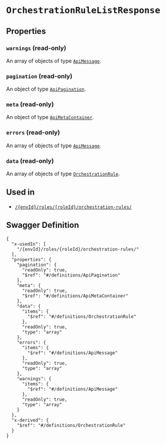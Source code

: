# `OrchestrationRuleListResponse` #







## Properties ##

### `warnings` (read-only) ###




An array of 
objects of type [`ApiMessage`](./../definitions/ApiMessage.mkd).


### `pagination` (read-only) ###




An object of type [`ApiPagination`](./../definitions/ApiPagination.mkd).



### `meta` (read-only) ###




An object of type [`ApiMetaContainer`](./../definitions/ApiMetaContainer.mkd).



### `errors` (read-only) ###




An array of 
objects of type [`ApiMessage`](./../definitions/ApiMessage.mkd).


### `data` (read-only) ###




An array of 
objects of type [`OrchestrationRule`](./../definitions/OrchestrationRule.mkd).




## Used in ##

  + [`/{envId}/roles/{roleId}/orchestration-rules/`](./../rest/api/user/v1beta0/{envId}/roles/{roleId}/orchestration-rules/)

## Swagger Definition ##

    {
      "x-usedIn": [
        "/{envId}/roles/{roleId}/orchestration-rules/"
      ], 
      "properties": {
        "pagination": {
          "readOnly": true, 
          "$ref": "#/definitions/ApiPagination"
        }, 
        "meta": {
          "readOnly": true, 
          "$ref": "#/definitions/ApiMetaContainer"
        }, 
        "data": {
          "items": {
            "$ref": "#/definitions/OrchestrationRule"
          }, 
          "readOnly": true, 
          "type": "array"
        }, 
        "errors": {
          "items": {
            "$ref": "#/definitions/ApiMessage"
          }, 
          "readOnly": true, 
          "type": "array"
        }, 
        "warnings": {
          "items": {
            "$ref": "#/definitions/ApiMessage"
          }, 
          "readOnly": true, 
          "type": "array"
        }
      }, 
      "x-derived": {
        "$ref": "#/definitions/OrchestrationRule"
      }
    }
